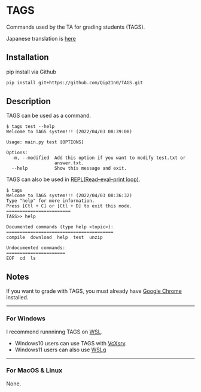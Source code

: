 # TAGS
Commands used by the TA for grading students (TAGS).

Japanese translation is [here](https://github.com/Qip21n0/TAGS/blob/main/README_jp.md)

## Installation
pip install via Github
```bash
pip install git+https://github.com/Qip21n0/TAGS.git
```

## Description
TAGS can be used as a command.
```
$ tags test --help
Welcome to TAGS system!!! (2022/04/03 08:39:08)

Usage: main.py test [OPTIONS]

Options:
  -m, --modified  Add this option if you want to modify test.txt or
                  answer.txt.
  --help          Show this message and exit.
```

TAGS can also be used in [REPL(Read–eval–print loop)](https://en.wikipedia.org/wiki/Read%E2%80%93eval%E2%80%93print_loop).
```
$ tags
Welcome to TAGS system!!! (2022/04/03 08:36:32)
Type "help" for more information.
Press [Ctl + C] or [Ctl + D] to exit this mode.
======================== 
TAGS>> help

Documented commands (type help <topic>):
========================================
compile  download  help  test  unzip

Undocumented commands:
======================
EOF  cd  ls
```

## Notes
If you want to grade with TAGS, you must already have [Google Chrome](https://www.google.com/intl/en/chrome/) installed. 

---
### For **Windows**

I recommend runnninng TAGS on [WSL](https://docs.microsoft.com/en-us/windows/wsl/install).

- Windows10 users can use TAGS with [VcXsrv](https://sourceforge.net/projects/vcxsrv/). 
- Windows11 users can also use [WSLg](https://github.com/microsoft/wslg)

---
### For MacOS & Linux
None.